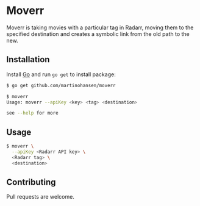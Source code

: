 # Moverr

Moverr is taking movies with a particular tag in Radarr, moving them to the specified destination and creates a symbolic link from the old path to the new.

## Installation

Install [Go](https://golang.org/doc/install) and run `go get` to install package:

```bash
$ go get github.com/martinohansen/moverr

$ moverr
Usage: moverr --apiKey <key> <tag> <destination>

see --help for more
```

## Usage

```bash
$ moverr \
  --apiKey <Radarr API key> \
  <Radarr tag> \
  <destination>
```

## Contributing

Pull requests are welcome.
